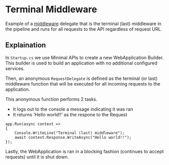 # Terminal Middleware 

Example of a [middleware](https://docs.microsoft.com/en-us/aspnet/core/fundamentals/middleware/?view=aspnetcore-6.0) delegate that is the terminal (last) middleware in the pipeline and runs for all requests to the API regardless of request URL.

## Explaination

In `Startup.cs` we use Minimal APIs to create a new WebApplication Builder. This builder is used to build an application with no additional configured services. 

Then, an anonymous `RequestDelegate` is defined as the terminal (or last) middleware function that will be executed for all incoming requests to the application.

This anonymous function performs 2 tasks.
- It logs out to the console a message indicating it was ran
- It returns 'Hello world!!' as the respone to the Request

```
app.Run(async context =>
{
    Console.WriteLine("Terminal (last) middleware");
    await context.Response.WriteAsync("Hello world!!");
});
```
Lastly, the WebApplication is ran in a blocking fashion (continues to accept requests) until it is shut down.


